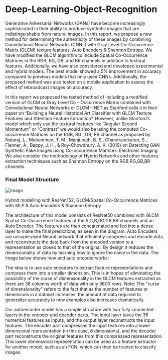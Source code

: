 # Deep-Learning-Object-Recognition
Generative Adversarial Networks (GANs) have become increasingly sophisticated in their ability to produce synthetic images that are indistinguishable from natural images. In this report, we propose a new method for determining the authenticity of these images by combining Convolutional Neural Networks (CNNs) with Gray Level Co-Occurrence Matrix (GLCM) texture features, Auto Encoders & Shannon Entropy. We have modified the GLCM algorithm to include Spatial Co-Occurrence Matrices in the RGB, RG, GB, and BR channels in addition to textural features. Additionally, we have also considered and developed experimental and hybrid models. The best model showed a 5% improvement in accuracy compared to previous models that only used CNNs. Additionally, the proposed method was also tested on a mobile application to assess the effect of rebroadcast images on accuracy.

In this report we proposed the tested method of including a modified version of GLCM or Gray Level Co – Occurrence Matrix combined with Convolutional Neural Networks or GLCM – NET as Stanford calls it in their paper on “Building a Neural Historical Art Classifier with GLCM Texture Features and Attention Feature Extraction”. However, unlike Stanford’s  model which only use the textural features like “Angular Second Momentum” or “Contrast” we would also be using the computed Co-occurrence Matrices on the RGB, RG , GB, BR channel as proposed by Nataraj, L., Mohammed, T. M., Manjunath, B. S., Chandrasekaran, S., Flenner, A., Bappy, J. H., & Roy-Chowdhury, A. K. (2019) on Detecting GAN Synthetic Fake Images using Co-occurrence Matrices. Electronic Imaging. We also consider the methodology of Hybrid Networks and other features extraction techniques such as Shannon Entropy on the RGB,RG,GB,BR channels.

### Final Model Structure

![image](https://github.com/CommanderCookyee/Deep-Learning-Object-Recognition/assets/107714889/4b581370-8556-4235-b07f-ab8b2ba167fe)

Hybrid modelling with ResNet152, GLCM/Spatial Co-Occurrence Matrices with MLP & Auto Encoders & Shannon Entropy

The architecture of this model consists of ResNet50 combined with GLCM Spatial Co-Occurrence features of the R,G,B,RG,GB,BR channels and an Auto Encoder. The features are then concatenated and fed into a dense layer to make the final predictions, as seen in the diagram. 
Auto Encoders are unsupervised Neural network that efficiently compress and encode data and reconstructs the data back from the encoded version to a representation as closed to that of the original. By design it reduces the dimensionality of data by learning how to ignore the noise in the data. 
The image below shows how and auto encoder works:
 
The idea is to use auto encoders to extract feature representations and compress them into a smaller dimension. This is in hopes of eliminating the possibility of the curse of dimensionality in the GLCM features extracted as there are 36 columns worth of data with only 3600 rows. 
Note: The "curse of dimensionality" refers to the fact that as the number of features or dimensions in a dataset increases, the amount of data required to generalize accurately to new examples also increases dramatically.

Our autoencoder model has a simple structure with two fully connected layers in the encoder and decoder parts. The input layer takes the 36 numerical features as inputs, and the output layer reconstructs the input features. The encoder part compresses the input features into a lower dimensional representation (in this case, 6 dimensions), and the decoder part reconstructs the original features from this compressed representation. This lower dimensional representation can be used as a feature extractor for another model, such as an FCN, which can then be trained to classify images.

